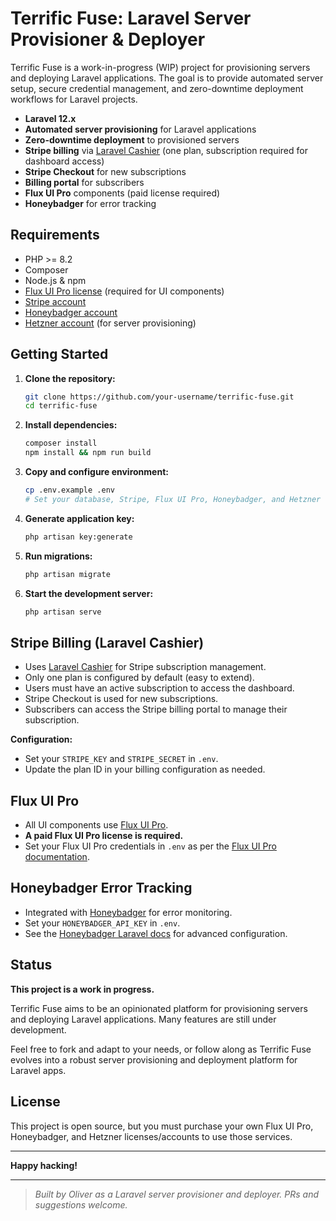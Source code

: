 # Terrific Fuse: Laravel Server Provisioner & Deployer

Terrific Fuse is a work-in-progress (WIP) project for provisioning servers and deploying Laravel applications. The goal is to provide automated server setup, secure credential management, and zero-downtime deployment workflows for Laravel projects.

- **Laravel 12.x**
- **Automated server provisioning** for Laravel applications
- **Zero-downtime deployment** to provisioned servers
- **Stripe billing** via [Laravel Cashier](https://laravel.com/docs/billing) (one plan, subscription required for dashboard access)
- **Stripe Checkout** for new subscriptions
- **Billing portal** for subscribers
- **Flux UI Pro** components (paid license required)
- **Honeybadger** for error tracking



## Requirements

- PHP >= 8.2
- Composer
- Node.js & npm
- [Flux UI Pro license](https://www.fluxui.com/pricing) (required for UI components)
- [Stripe account](https://dashboard.stripe.com/register)
- [Honeybadger account](https://www.honeybadger.io/)
- [Hetzner account](https://www.hetzner.com/cloud) (for server provisioning)

## Getting Started

1. **Clone the repository:**
   ```bash
   git clone https://github.com/your-username/terrific-fuse.git
   cd terrific-fuse
   ```

2. **Install dependencies:**
   ```bash
   composer install
   npm install && npm run build
   ```

3. **Copy and configure environment:**
   ```bash
   cp .env.example .env
   # Set your database, Stripe, Flux UI Pro, Honeybadger, and Hetzner credentials in .env
   ```

4. **Generate application key:**
   ```bash
   php artisan key:generate
   ```

5. **Run migrations:**
   ```bash
   php artisan migrate
   ```

6. **Start the development server:**
   ```bash
   php artisan serve
   ```

## Stripe Billing (Laravel Cashier)

- Uses [Laravel Cashier](https://laravel.com/docs/billing) for Stripe subscription management.
- Only one plan is configured by default (easy to extend).
- Users must have an active subscription to access the dashboard.
- Stripe Checkout is used for new subscriptions.
- Subscribers can access the Stripe billing portal to manage their subscription.

**Configuration:**
- Set your `STRIPE_KEY` and `STRIPE_SECRET` in `.env`.
- Update the plan ID in your billing configuration as needed.

## Flux UI Pro

- All UI components use [Flux UI Pro](https://www.fluxui.com/).
- **A paid Flux UI Pro license is required.**
- Set your Flux UI Pro credentials in `.env` as per the [Flux UI Pro documentation](https://www.fluxui.com/docs/pro/introduction).

## Honeybadger Error Tracking

- Integrated with [Honeybadger](https://www.honeybadger.io/) for error monitoring.
- Set your `HONEYBADGER_API_KEY` in `.env`.
- See the [Honeybadger Laravel docs](https://docs.honeybadger.io/lib/php/integration/laravel.html) for advanced configuration.

## Status

**This project is a work in progress.**

Terrific Fuse aims to be an opinionated platform for provisioning servers and deploying Laravel applications. Many features are still under development.

Feel free to fork and adapt to your needs, or follow along as Terrific Fuse evolves into a robust server provisioning and deployment platform for Laravel apps.

## License

This project is open source, but you must purchase your own Flux UI Pro, Honeybadger, and Hetzner licenses/accounts to use those services.

---

**Happy hacking!**

---

> _Built by Oliver as a Laravel server provisioner and deployer. PRs and suggestions welcome._
